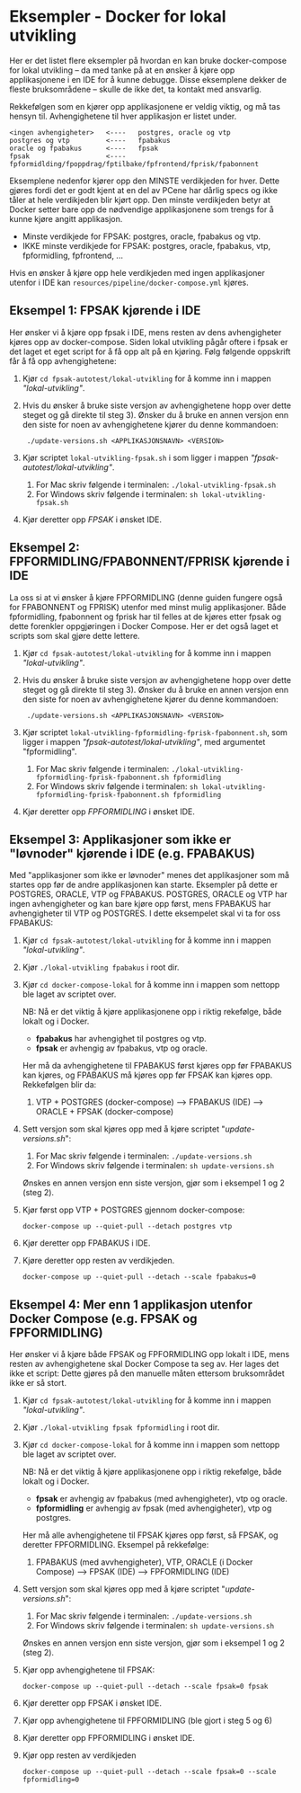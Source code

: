 # Eksempler - Docker for lokal utvikling
Her er det listet flere eksempler på hvordan en kan bruke docker-compose for lokal utvikling – da med tanke på at en
ønsker å kjøre opp applikasjonene i en IDE for å kunne debugge. Disse eksemplene dekker de fleste bruksområdene – skulle de ikke det,
ta kontakt med ansvarlig.

Rekkefølgen som en kjører opp applikasjonene er veldig viktig, og må tas hensyn til. Avhengighetene til hver applikasjon 
er listet under.

    <ingen avhengigheter>   <----   postgres, oracle og vtp
    postgres og vtp         <----   fpabakus
    oracle og fpabakus      <----   fpsak
    fpsak                   <----   fpformidlding/fpoppdrag/fptilbake/fpfrontend/fprisk/fpabonnent

Eksemplene nedenfor kjører opp den MINSTE verdikjeden for hver. Dette gjøres fordi det er godt kjent at en del av PCene
har dårlig specs og ikke tåler at hele verdikjeden blir kjørt opp. Den minste verdikjeden betyr at Docker setter bare opp de 
nødvendige applikasjonene som trengs for å kunne kjøre angitt applikasjon. 

*   Minste verdikjede for FPSAK: postgres, oracle, fpabakus og vtp.
*   IKKE minste verdikjede for FPSAK: postgres, oracle, fpabakus, vtp, fpformidling, fpfrontend, ...

Hvis en ønsker å kjøre opp hele verdikjeden med ingen applikasjoner utenfor i IDE kan `resources/pipeline/docker-compose.yml` kjøres.


## Eksempel 1: FPSAK kjørende i IDE
Her ønsker vi å kjøre opp fpsak i IDE, mens resten av dens avhengigheter kjøres opp av docker-compose. Siden lokal utvikling
pågår oftere i fpsak er det laget et eget script for å få opp alt på en kjøring. Følg følgende oppskrift får å få opp avhengighetene:

1) Kjør `cd fpsak-autotest/lokal-utvikling` for å komme inn i mappen _"lokal-utvikling"_.
2) Hvis du ønsker å bruke siste versjon av avhengighetene hopp over dette steget og gå direkte til
steg 3). Ønsker du å bruke en annen versjon enn den siste for noen av avhengighetene kjører du denne kommandoen:

        ./update-versions.sh <APPLIKASJONSNAVN> <VERSION>

3) Kjør scriptet `lokal-utvikling-fpsak.sh` i som ligger i mappen _"fpsak-autotest/lokal-utvikling"_.
    1) For Mac skriv følgende i terminalen: `./lokal-utvikling-fpsak.sh`
    2) For Windows skriv følgende i terminalen: `sh lokal-utvikling-fpsak.sh`

4) Kjør deretter opp _FPSAK_ i ønsket IDE.



## Eksempel 2: FPFORMIDLING/FPABONNENT/FPRISK kjørende i IDE
La oss si at vi ønsker å kjøre FPFORMIDLING (denne guiden fungere også for FPABONNENT og FPRISK) utenfor med minst mulig 
applikasjoner. Både fpformidling, fpabonnent og fprisk har til felles at de kjøres etter fpsak og dette forenkler oppgjøringen 
i Docker Compose. Her er det også laget et scripts som skal gjøre dette lettere.

1) Kjør `cd fpsak-autotest/lokal-utvikling` for å komme inn i mappen _"lokal-utvikling"_.
2) Hvis du ønsker å bruke siste versjon av avhengighetene hopp over dette steget og gå direkte til
steg 3). Ønsker du å bruke en annen versjon enn den siste for noen av avhengighetene kjører du denne kommandoen:

        ./update-versions.sh <APPLIKASJONSNAVN> <VERSION>

3) Kjør scriptet `lokal-utvikling-fpformidling-fprisk-fpabonnent.sh`, som ligger i mappen _"fpsak-autotest/lokal-utvikling"_, med 
argumentet "fpformidling".
    1) For Mac skriv følgende i terminalen: `./lokal-utvikling-fpformidling-fprisk-fpabonnent.sh fpformidling`
    2) For Windows skriv følgende i terminalen: `sh lokal-utvikling-fpformidling-fprisk-fpabonnent.sh fpformidling`

4) Kjør deretter opp _FPFORMIDLING_ i ønsket IDE.



## Eksempel 3: Applikasjoner som ikke er "løvnoder" kjørende i IDE (e.g. FPABAKUS)
Med "applikasjoner som ikke er løvnoder" menes det applikasjoner som må startes opp før de andre applikasjonen kan starte.
Eksempler på dette er POSTGRES, ORACLE, VTP og FPABAKUS. POSTGRES, ORACLE og VTP har ingen avhengigheter og kan bare kjøre
opp først, mens FPABAKUS har avhengigheter til VTP og POSTGRES. I dette eksempelet skal vi ta for oss FPABAKUS:

1) Kjør `cd fpsak-autotest/lokal-utvikling` for å komme inn i mappen _"lokal-utvikling"_.

2) Kjør `./lokal-utvikling fpabakus` i root dir.

3) Kjør `cd docker-compose-lokal` for å komme inn i mappen som nettopp ble laget av scriptet over.

    NB: Nå er det viktig å kjøre applikasjonene opp i riktig rekefølge, både lokalt og i Docker. 
    * **fpabakus** har avhengighet til postgres og vtp.
    * **fpsak** er avhengig av fpabakus, vtp og oracle.
   
    Her må da avhengighetene til FPABAKUS først kjøres opp før FPABAKUS kan kjøres, og FPABAKUS må kjøres opp før FPSAK
    kan kjøres opp. Rekkefølgen blir da:
    1) VTP + POSTGRES (docker-compose) --> FPABAKUS (IDE) --> ORACLE + FPSAK (docker-compose)

4) Sett versjon som skal kjøres opp med å kjøre scriptet "*update-versions.sh*":
    1) For Mac skriv følgende i terminalen: `./update-versions.sh`
    2) For Windows skriv følgende i terminalen: `sh update-versions.sh`
    
    Ønskes en annen versjon enn siste versjon, gjør som i eksempel 1 og 2 (steg 2).

5) Kjør først opp VTP + POSTGRES gjennom docker-compose:

    `docker-compose up --quiet-pull --detach postgres vtp`
    
6) Kjør deretter opp FPABAKUS i IDE.

7) Kjøre deretter opp resten av verdikjeden. 

    `docker-compose up --quiet-pull --detach --scale fpabakus=0`


## Eksempel 4: Mer enn 1 applikasjon utenfor Docker Compose (e.g. FPSAK og FPFORMIDLING)
Her ønsker vi å kjøre både FPSAK og FPFORMIDLING opp lokalt i IDE, mens resten av avhengighetene skal Docker Compose ta seg
av. Her lages det ikke et script: Dette gjøres på den manuelle måten ettersom bruksområdet ikke er så stort.

1) Kjør `cd fpsak-autotest/lokal-utvikling` for å komme inn i mappen _"lokal-utvikling"_.

2) Kjør `./lokal-utvikling fpsak fpformidling` i root dir.

3) Kjør `cd docker-compose-lokal` for å komme inn i mappen som nettopp ble laget av scriptet over.

    NB: Nå er det viktig å kjøre applikasjonene opp i riktig rekefølge, både lokalt og i Docker.  
    * **fpsak** er avhengig av fpabakus (med avhengigheter), vtp og oracle.
    * **fpformidling** er avhengig av fpsak (med avhengigheter), vtp og postgres.
   
   Her må alle avhengighetene til FPSAK kjøres opp først, så FPSAK, og deretter FPFORMIDLING. Eksempel på rekkefølge:
   1) FPABAKUS (med avvhengigheter), VTP, ORACLE (i Docker Compose) --> FPSAK (IDE) --> FPFORMIDLING (IDE)
    
4) Sett versjon som skal kjøres opp med å kjøre scriptet "*update-versions.sh*":
    1) For Mac skriv følgende i terminalen: `./update-versions.sh`
    2) For Windows skriv følgende i terminalen: `sh update-versions.sh`
    
    Ønskes en annen versjon enn siste versjon, gjør som i eksempel 1 og 2 (steg 2).
    
5) Kjør opp avhengighetene til FPSAK:

    `docker-compose up --quiet-pull --detach --scale fpsak=0 fpsak`

6) Kjør deretter opp FPSAK i ønsket IDE.

7) Kjør opp avhengighetene til FPFORMIDLING (ble gjort i steg 5 og 6)

8) Kjør deretter opp FPFORMIDLING i ønsket IDE.

9) Kjør opp resten av verdikjeden

    `docker-compose up --quiet-pull --detach --scale fpsak=0 --scale fpformidling=0`
